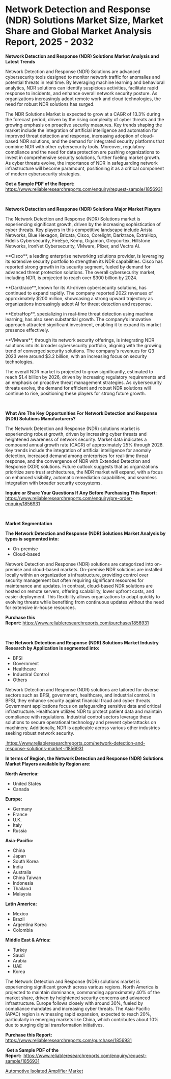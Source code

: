 <p><h1>Network Detection and Response (NDR) Solutions Market Size, Market Share and Global Market Analysis Report, 2025 - 2032</h1></p><p><strong>Network Detection and Response (NDR) Solutions Market Analysis and Latest Trends</strong></p>
<p><p>Network Detection and Response (NDR) Solutions are advanced cybersecurity tools designed to monitor network traffic for anomalies and potential threats in real time. By leveraging machine learning and behavioral analytics, NDR solutions can identify suspicious activities, facilitate rapid response to incidents, and enhance overall network security posture. As organizations increasingly adopt remote work and cloud technologies, the need for robust NDR solutions has surged.</p><p>The NDR Solutions Market is expected to grow at a CAGR of 13.3% during the forecast period, driven by the rising complexity of cyber threats and the growing emphasis on proactive security measures. Key trends shaping the market include the integration of artificial intelligence and automation for improved threat detection and response, increasing adoption of cloud-based NDR solutions, and the demand for integrated security platforms that combine NDR with other cybersecurity tools. Moreover, regulatory compliance and the need for data protection are pushing organizations to invest in comprehensive security solutions, further fueling market growth. As cyber threats evolve, the importance of NDR in safeguarding network infrastructure will become paramount, positioning it as a critical component of modern cybersecurity strategies.</p></p>
<p><strong>Get a Sample PDF of the Report:&nbsp;</strong> <a href="https://www.reliableresearchreports.com/enquiry/request-sample/1856931?utm_campaign=3020&utm_medium=2&utm_source=Github&utm_content=ia&utm_term=27032025&utm_id=network-detection-and-response-ndr-solutions">https://www.reliableresearchreports.com/enquiry/request-sample/1856931</a></p>
<p>&nbsp;</p>
<p><strong>Network Detection and Response (NDR) Solutions Major Market Players</strong></p>
<p><p>The Network Detection and Response (NDR) Solutions market is experiencing significant growth, driven by the increasing sophistication of cyber threats. Key players in this competitive landscape include Arista Networks, Blue Hexagon, Bricata, Cisco, Corelight, Darktrace, ExtraHop, Fidelis Cybersecurity, FireEye, Kemp, Gigamon, Greycortex, Hillstone Networks, IronNet Cybersecurity, VMware, Plixer, and Vectra AI.</p><p>**Cisco**, a leading enterprise networking solutions provider, is leveraging its extensive security portfolio to strengthen its NDR capabilities. Cisco has reported strong growth in its security segment, fueled by demand for advanced threat protection solutions. The overall cybersecurity market, including NDR, is projected to reach over $300 billion by 2024.</p><p>**Darktrace**, known for its AI-driven cybersecurity solutions, has continued to expand rapidly. The company reported 2022 revenues of approximately $200 million, showcasing a strong upward trajectory as organizations increasingly adopt AI for threat detection and response.</p><p>**ExtraHop**, specializing in real-time threat detection using machine learning, has also seen substantial growth. The company’s innovative approach attracted significant investment, enabling it to expand its market presence effectively.</p><p>**VMware**, through its network security offerings, is integrating NDR solutions into its broader cybersecurity portfolio, aligning with the growing trend of converged security solutions. The company's revenues for Q3 2023 were around $3.2 billion, with an increasing focus on security technologies.</p><p>The overall NDR market is projected to grow significantly, estimated to reach $1.4 billion by 2026, driven by increasing regulatory requirements and an emphasis on proactive threat management strategies. As cybersecurity threats evolve, the demand for efficient and robust NDR solutions will continue to rise, positioning these players for strong future growth.</p></p>
<p>&nbsp;</p>
<p><strong>What Are The Key Opportunities For Network Detection and Response (NDR) Solutions Manufacturers?</strong></p>
<p><p>The Network Detection and Response (NDR) solutions market is experiencing robust growth, driven by increasing cyber threats and heightened awareness of network security. Market data indicates a compound annual growth rate (CAGR) of approximately 25% through 2028. Key trends include the integration of artificial intelligence for anomaly detection, increased demand among enterprises for real-time threat response, and the convergence of NDR with Extended Detection and Response (XDR) solutions. Future outlook suggests that as organizations prioritize zero trust architectures, the NDR market will expand, with a focus on enhanced visibility, automatic remediation capabilities, and seamless integration with broader security ecosystems.</p></p>
<p><strong>Inquire or Share Your Questions If Any Before Purchasing This Report:</strong> <a href="https://www.reliableresearchreports.com/enquiry/pre-order-enquiry/1856931?utm_campaign=3020&utm_medium=2&utm_source=Github&utm_content=ia&utm_term=27032025&utm_id=network-detection-and-response-ndr-solutions">https://www.reliableresearchreports.com/enquiry/pre-order-enquiry/1856931</a></p>
<p>&nbsp;</p>
<p><strong>Market Segmentation</strong></p>
<p><strong>The Network Detection and Response (NDR) Solutions Market Analysis by types is segmented into:</strong></p>
<p><ul><li>On-premise</li><li>Cloud-based</li></ul></p>
<p><p>Network Detection and Response (NDR) solutions are categorized into on-premise and cloud-based markets. On-premise NDR solutions are installed locally within an organization's infrastructure, providing control over security management but often requiring significant resources for maintenance and updates. In contrast, cloud-based NDR solutions are hosted on remote servers, offering scalability, lower upfront costs, and easier deployment. This flexibility allows organizations to adapt quickly to evolving threats while benefiting from continuous updates without the need for extensive in-house resources.</p></p>
<p><strong>Purchase this Report:&nbsp;</strong><a href="https://www.reliableresearchreports.com/purchase/1856931?utm_campaign=3020&utm_medium=2&utm_source=Github&utm_content=ia&utm_term=27032025&utm_id=network-detection-and-response-ndr-solutions">https://www.reliableresearchreports.com/purchase/1856931</a></p>
<p>&nbsp;</p>
<p><strong>The Network Detection and Response (NDR) Solutions Market Industry Research by Application is segmented into:</strong></p>
<p><ul><li>BFSI</li><li>Government</li><li>Healthcare</li><li>Industiral Control</li><li>Others</li></ul></p>
<p><p>Network Detection and Response (NDR) solutions are tailored for diverse sectors such as BFSI, government, healthcare, and industrial control. In BFSI, they enhance security against financial fraud and cyber threats. Government applications focus on safeguarding sensitive data and critical infrastructure. Healthcare utilizes NDR to protect patient data and maintain compliance with regulations. Industrial control sectors leverage these solutions to secure operational technology and prevent cyberattacks on machinery. Additionally, NDR is applicable across various other industries seeking robust network security.</p></p>
<p><a href="https://www.reliableresearchreports.com/network-detection-and-response-solutions-market-r1856931?utm_campaign=3020&utm_medium=2&utm_source=Github&utm_content=ia&utm_term=27032025&utm_id=network-detection-and-response-ndr-solutions">&nbsp;https://www.reliableresearchreports.com/network-detection-and-response-solutions-market-r1856931</a></p>
<p><strong>In terms of Region, the Network Detection and Response (NDR) Solutions Market Players available by Region are:</strong></p>
<p>
    <p> <strong> North America: </strong>
        <ul>
            <li>United States</li>
            <li>Canada</li>
        </ul>
        </p> 
    <p> <strong> Europe: </strong>
        <ul>
            <li>Germany</li>
            <li>France</li>
            <li>U.K.</li>
            <li>Italy</li>
            <li>Russia</li>
        </ul>
        </p> 
    <p> <strong> Asia-Pacific: </strong>
        <ul>
            <li>China</li>
            <li>Japan</li>
            <li>South Korea</li>
            <li>India</li>
            <li>Australia</li>
            <li>China Taiwan</li>
            <li>Indonesia</li>
            <li>Thailand</li>
            <li>Malaysia</li>
        </ul>
        </p> 
    <p> <strong> Latin America: </strong>
        <ul>
            <li>Mexico</li>
            <li>Brazil</li>
            <li>Argentina Korea</li>
            <li>Colombia</li>
        </ul>
        </p> 
    <p> <strong> Middle East & Africa: </strong>
        <ul>
            <li>Turkey</li>
            <li>Saudi</li>
            <li>Arabia</li>
            <li>UAE</li>
            <li>Korea</li>
        </ul>
    </p>
    </p>
<p><p>The Network Detection and Response (NDR) solutions market is experiencing significant growth across various regions. North America is projected to maintain dominance, commanding approximately 40% of the market share, driven by heightened security concerns and advanced infrastructure. Europe follows closely with around 30%, fueled by compliance mandates and increasing cyber threats. The Asia-Pacific (APAC) region is witnessing rapid expansion, expected to reach 20%, particularly in emerging markets like China, which contributes about 10% due to surging digital transformation initiatives.</p></p>
<p><strong>Purchase this Report: </strong><a href="https://www.reliableresearchreports.com/purchase/1856931?utm_campaign=3020&utm_medium=2&utm_source=Github&utm_content=ia&utm_term=27032025&utm_id=network-detection-and-response-ndr-solutions">https://www.reliableresearchreports.com/purchase/1856931</a></p>
<p>&nbsp;<strong>Get a Sample PDF of the Report:&nbsp;&nbsp;</strong><a href="https://www.reliableresearchreports.com/enquiry/request-sample/1856931?utm_campaign=3020&utm_medium=2&utm_source=Github&utm_content=ia&utm_term=27032025&utm_id=network-detection-and-response-ndr-solutions">https://www.reliableresearchreports.com/enquiry/request-sample/1856931</a></p>
<p><strong></strong></p>
<p><p><a href="https://github.com/zitanebeibit9/Market-Research-Report-List-1/blob/main/automotive-isolated-amplifier-market.md?utm_campaign=3020&utm_medium=2&utm_source=Github&utm_content=ia&utm_term=27032025&utm_id=network-detection-and-response-ndr-solutions">Automotive Isolated Amplifier Market</a></p></p>
